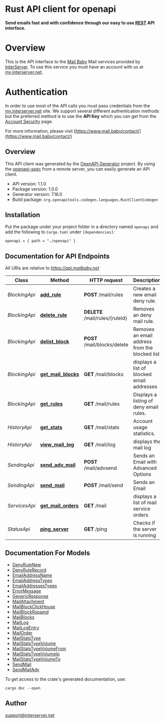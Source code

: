 # Rust API client for openapi

**Send emails fast and with confidence through our easy to use [REST](https://en.wikipedia.org/wiki/Representational_state_transfer) API interface.**
# Overview
This is the API interface to the [Mail Baby](https//mail.baby/) Mail services provided by [InterServer](https://www.interserver.net). To use this service you must have an account with us at [my.interserver.net](https://my.interserver.net).
# Authentication
In order to use most of the API calls you must pass credentials from the [my.interserver.net](https://my.interserver.net/) site.
We support several different authentication methods but the preferred method is to use the **API Key** which you can get from the [Account Security](https://my.interserver.net/account_security) page.


For more information, please visit [https://www.mail.baby/contact/](https://www.mail.baby/contact/)

## Overview

This API client was generated by the [OpenAPI Generator](https://openapi-generator.tech) project.  By using the [openapi-spec](https://openapis.org) from a remote server, you can easily generate an API client.

- API version: 1.1.0
- Package version: 1.0.0
- Generator version: 7.16.0
- Build package: `org.openapitools.codegen.languages.RustClientCodegen`

## Installation

Put the package under your project folder in a directory named `openapi` and add the following to `Cargo.toml` under `[dependencies]`:

```
openapi = { path = "./openapi" }
```

## Documentation for API Endpoints

All URIs are relative to *https://api.mailbaby.net*

Class | Method | HTTP request | Description
------------ | ------------- | ------------- | -------------
*BlockingApi* | [**add_rule**](docs/BlockingApi.md#add_rule) | **POST** /mail/rules | Creates a new email deny rule.
*BlockingApi* | [**delete_rule**](docs/BlockingApi.md#delete_rule) | **DELETE** /mail/rules/{ruleId} | Removes an deny mail rule.
*BlockingApi* | [**delist_block**](docs/BlockingApi.md#delist_block) | **POST** /mail/blocks/delete | Removes an email address from the blocked list
*BlockingApi* | [**get_mail_blocks**](docs/BlockingApi.md#get_mail_blocks) | **GET** /mail/blocks | displays a list of blocked email addresses
*BlockingApi* | [**get_rules**](docs/BlockingApi.md#get_rules) | **GET** /mail/rules | Displays a listing of deny email rules.
*HistoryApi* | [**get_stats**](docs/HistoryApi.md#get_stats) | **GET** /mail/stats | Account usage statistics.
*HistoryApi* | [**view_mail_log**](docs/HistoryApi.md#view_mail_log) | **GET** /mail/log | displays the mail log
*SendingApi* | [**send_adv_mail**](docs/SendingApi.md#send_adv_mail) | **POST** /mail/advsend | Sends an Email with Advanced Options
*SendingApi* | [**send_mail**](docs/SendingApi.md#send_mail) | **POST** /mail/send | Sends an Email
*ServicesApi* | [**get_mail_orders**](docs/ServicesApi.md#get_mail_orders) | **GET** /mail | displays a list of mail service orders
*StatusApi* | [**ping_server**](docs/StatusApi.md#ping_server) | **GET** /ping | Checks if the server is running


## Documentation For Models

 - [DenyRuleNew](docs/DenyRuleNew.md)
 - [DenyRuleRecord](docs/DenyRuleRecord.md)
 - [EmailAddressName](docs/EmailAddressName.md)
 - [EmailAddressTypes](docs/EmailAddressTypes.md)
 - [EmailAddressesTypes](docs/EmailAddressesTypes.md)
 - [ErrorMessage](docs/ErrorMessage.md)
 - [GenericResponse](docs/GenericResponse.md)
 - [MailAttachment](docs/MailAttachment.md)
 - [MailBlockClickHouse](docs/MailBlockClickHouse.md)
 - [MailBlockRspamd](docs/MailBlockRspamd.md)
 - [MailBlocks](docs/MailBlocks.md)
 - [MailLog](docs/MailLog.md)
 - [MailLogEntry](docs/MailLogEntry.md)
 - [MailOrder](docs/MailOrder.md)
 - [MailStatsType](docs/MailStatsType.md)
 - [MailStatsTypeVolume](docs/MailStatsTypeVolume.md)
 - [MailStatsTypeVolumeFrom](docs/MailStatsTypeVolumeFrom.md)
 - [MailStatsTypeVolumeIp](docs/MailStatsTypeVolumeIp.md)
 - [MailStatsTypeVolumeTo](docs/MailStatsTypeVolumeTo.md)
 - [SendMail](docs/SendMail.md)
 - [SendMailAdv](docs/SendMailAdv.md)


To get access to the crate's generated documentation, use:

```
cargo doc --open
```

## Author

support@interserver.net

